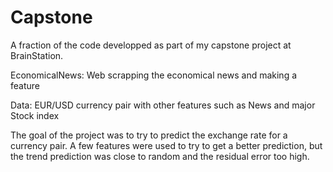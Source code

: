 # Capstone
A fraction of the code developped as part of my capstone project at BrainStation.

EconomicalNews: Web scrapping the economical news and making a feature

Data: EUR/USD currency pair with other features such as News and major Stock index

The goal of the project was to try to predict the exchange rate for a currency pair.
A few features were used to try to get a better prediction, but the trend prediction was close to random and the residual error too high.

